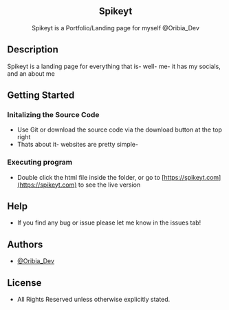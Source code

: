 <p align="center">
 <h2 align="center">Spikeyt</h2>
 <p align="center">Spikeyt is a Portfolio/Landing page for myself @Oribia_Dev </p>
</p>

## Description

Spikeyt is a landing page for everything that is- well- me- it has my socials, and an about me

## Getting Started

### Initalizing the Source Code

* Use Git or download the source code via the download button at the top right 
* Thats about it- websites are pretty simple-

### Executing program

* Double click the html file inside the folder, or go to [https://spikeyt.com](https://spikeyt.com) to see the live version

## Help

* If you find any bug or issue please let me know in the issues tab!

## Authors

* [@Oribia_Dev](https://twitter.com/Oribia_Dev)

## License

* All Rights Reserved unless otherwise explicitly stated.
